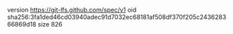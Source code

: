 version https://git-lfs.github.com/spec/v1
oid sha256:3fa1ded46cd03940adec91d7032ec68181af508df370f205c243628366869d18
size 826
